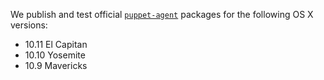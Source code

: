 We publish and test official [`puppet-agent`](/puppet/latest/reference/about_agent.html) packages for the following OS X versions:

-   10.11 El Capitan
-   10.10 Yosemite
-   10.9 Mavericks
